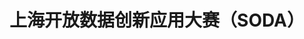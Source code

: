 ---
title: 上海开放数据创新应用大赛（SODA）
slug: soda2017

website: http://shanghai.sodachallenges.com
year: 2017

supervisor:
  - 国家发展改革委
  - 国家工业和信息化部
  - 中央网信办

host:
  - 上海市经济和信息化委员会

organizor:
  - 中国工业设计研究院
  - 上海苏打数据科技有限公司

schedule:
  - name: 创意提交
    date: 7月17日 - 7月30日
  - name: 原型提交
    date: 8月14日 - 9月24日
  - name: 提名揭晓
    date: 10月16日

prize: 
  - title: 一等奖
    count: 1
    award: 10万
  - title: 二等奖
    count: 3
    award: 5万
  - title: 三等奖
    count: 6
    award: 1万
---
